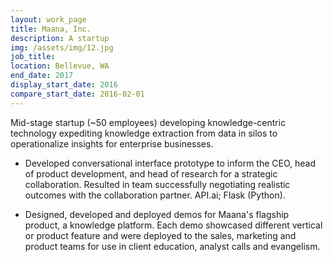 ```yaml
---
layout: work_page
title: Maana, Inc. 
description: A startup
img: /assets/img/12.jpg
job_title: 
location: Bellevue, WA
end_date: 2017
display_start_date: 2016
compare_start_date: 2016-02-01
---
```


Mid-stage startup (~50 employees) developing knowledge-centric technology expediting knowledge extraction from data in silos to operationalize insights for enterprise businesses.

* Developed conversational interface prototype to inform the CEO, head of product development, and head of research for a strategic collaboration. Resulted in team successfully negotiating realistic outcomes with the collaboration partner.
API.ai; Flask (Python). 

* Designed, developed and deployed demos for Maana's flagship product, a knowledge platform. Each demo showcased different vertical or product feature and were deployed to the sales, marketing and product teams for use in client education, analyst calls and evangelism.
